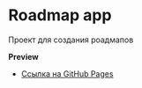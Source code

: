 # Roadmap app

Проект для создания роадмапов

**Preview**

- [Ссылка на GitHub Pages](https://ex1lex.github.io/roadmap-app/)
